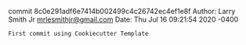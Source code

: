 commit 8c0e291adf6e7414b002499c4c26742ec4ef1e8f
Author: Larry Smith Jr <mrlesmithjr@gmail.com>
Date:   Thu Jul 16 09:21:54 2020 -0400

    First commit using Cookiecutter Template
